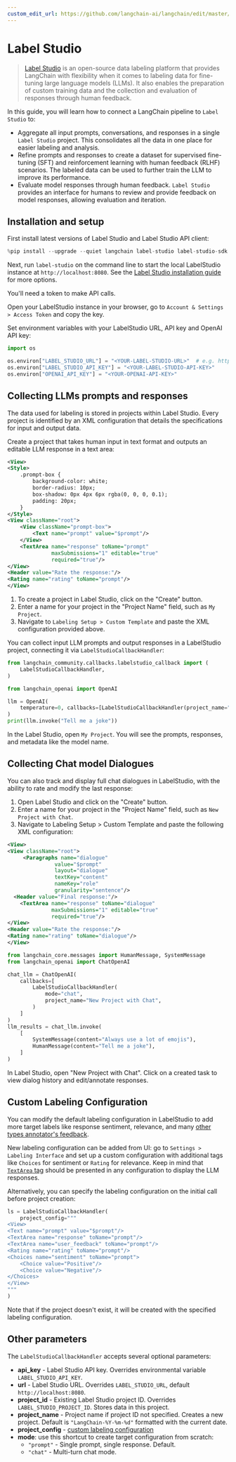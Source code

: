 ```yaml
---
custom_edit_url: https://github.com/langchain-ai/langchain/edit/master/docs/docs/integrations/callbacks/labelstudio.ipynb
---
```

# Label Studio


>[Label Studio](https://labelstud.io/guide/get_started) is an open-source data labeling platform that provides LangChain with flexibility when it comes to labeling data for fine-tuning large language models (LLMs). It also enables the preparation of custom training data and the collection and evaluation of responses through human feedback.

In this guide, you will learn how to connect a LangChain pipeline to `Label Studio` to:

- Aggregate all input prompts, conversations, and responses in a single `Label Studio` project. This consolidates all the data in one place for easier labeling and analysis.
- Refine prompts and responses to create a dataset for supervised fine-tuning (SFT) and reinforcement learning with human feedback (RLHF) scenarios. The labeled data can be used to further train the LLM to improve its performance.
- Evaluate model responses through human feedback. `Label Studio` provides an interface for humans to review and provide feedback on model responses, allowing evaluation and iteration.

## Installation and setup

First install latest versions of Label Studio and Label Studio API client:


```python
%pip install --upgrade --quiet langchain label-studio label-studio-sdk langchain-openai langchain-community
```

Next, run `label-studio` on the command line to start the local LabelStudio instance at `http://localhost:8080`. See the [Label Studio installation guide](https://labelstud.io/guide/install) for more options.

You'll need a token to make API calls.

Open your LabelStudio instance in your browser, go to `Account & Settings > Access Token` and copy the key.

Set environment variables with your LabelStudio URL, API key and OpenAI API key:


```python
import os

os.environ["LABEL_STUDIO_URL"] = "<YOUR-LABEL-STUDIO-URL>"  # e.g. http://localhost:8080
os.environ["LABEL_STUDIO_API_KEY"] = "<YOUR-LABEL-STUDIO-API-KEY>"
os.environ["OPENAI_API_KEY"] = "<YOUR-OPENAI-API-KEY>"
```

## Collecting LLMs prompts and responses

The data used for labeling is stored in projects within Label Studio. Every project is identified by an XML configuration that details the specifications for input and output data. 

Create a project that takes human input in text format and outputs an editable LLM response in a text area:

```xml
<View>
<Style>
    .prompt-box {
        background-color: white;
        border-radius: 10px;
        box-shadow: 0px 4px 6px rgba(0, 0, 0, 0.1);
        padding: 20px;
    }
</Style>
<View className="root">
    <View className="prompt-box">
        <Text name="prompt" value="$prompt"/>
    </View>
    <TextArea name="response" toName="prompt"
              maxSubmissions="1" editable="true"
              required="true"/>
</View>
<Header value="Rate the response:"/>
<Rating name="rating" toName="prompt"/>
</View>
```

1. To create a project in Label Studio, click on the "Create" button. 
2. Enter a name for your project in the "Project Name" field, such as `My Project`.
3. Navigate to `Labeling Setup > Custom Template` and paste the XML configuration provided above.

You can collect input LLM prompts and output responses in a LabelStudio project, connecting it via `LabelStudioCallbackHandler`:


```python
from langchain_community.callbacks.labelstudio_callback import (
    LabelStudioCallbackHandler,
)
```


```python
from langchain_openai import OpenAI

llm = OpenAI(
    temperature=0, callbacks=[LabelStudioCallbackHandler(project_name="My Project")]
)
print(llm.invoke("Tell me a joke"))
```

In the Label Studio, open `My Project`. You will see the prompts, responses, and metadata like the model name. 

## Collecting Chat model Dialogues

You can also track and display full chat dialogues in LabelStudio, with the ability to rate and modify the last response:

1. Open Label Studio and click on the "Create" button.
2. Enter a name for your project in the "Project Name" field, such as `New Project with Chat`.
3. Navigate to Labeling Setup > Custom Template and paste the following XML configuration:

```xml
<View>
<View className="root">
     <Paragraphs name="dialogue"
               value="$prompt"
               layout="dialogue"
               textKey="content"
               nameKey="role"
               granularity="sentence"/>
  <Header value="Final response:"/>
    <TextArea name="response" toName="dialogue"
              maxSubmissions="1" editable="true"
              required="true"/>
</View>
<Header value="Rate the response:"/>
<Rating name="rating" toName="dialogue"/>
</View>
```


```python
from langchain_core.messages import HumanMessage, SystemMessage
from langchain_openai import ChatOpenAI

chat_llm = ChatOpenAI(
    callbacks=[
        LabelStudioCallbackHandler(
            mode="chat",
            project_name="New Project with Chat",
        )
    ]
)
llm_results = chat_llm.invoke(
    [
        SystemMessage(content="Always use a lot of emojis"),
        HumanMessage(content="Tell me a joke"),
    ]
)
```

In Label Studio, open "New Project with Chat". Click on a created task to view dialog history and edit/annotate responses.

## Custom Labeling Configuration

You can modify the default labeling configuration in LabelStudio to add more target labels like response sentiment, relevance, and many [other types annotator's feedback](https://labelstud.io/tags/).

New labeling configuration can be added from UI: go to `Settings > Labeling Interface` and set up a custom configuration with additional tags like `Choices` for sentiment or `Rating` for relevance. Keep in mind that [`TextArea` tag](https://labelstud.io/tags/textarea) should be presented in any configuration to display the LLM responses.

Alternatively, you can specify the labeling configuration on the initial call before project creation:


```python
ls = LabelStudioCallbackHandler(
    project_config="""
<View>
<Text name="prompt" value="$prompt"/>
<TextArea name="response" toName="prompt"/>
<TextArea name="user_feedback" toName="prompt"/>
<Rating name="rating" toName="prompt"/>
<Choices name="sentiment" toName="prompt">
    <Choice value="Positive"/>
    <Choice value="Negative"/>
</Choices>
</View>
"""
)
```

Note that if the project doesn't exist, it will be created with the specified labeling configuration.

## Other parameters

The `LabelStudioCallbackHandler` accepts several optional parameters:

- **api_key** - Label Studio API key. Overrides environmental variable `LABEL_STUDIO_API_KEY`.
- **url** - Label Studio URL. Overrides `LABEL_STUDIO_URL`, default `http://localhost:8080`.
- **project_id** - Existing Label Studio project ID. Overrides `LABEL_STUDIO_PROJECT_ID`. Stores data in this project.
- **project_name** - Project name if project ID not specified. Creates a new project. Default is `"LangChain-%Y-%m-%d"` formatted with the current date.
- **project_config** - [custom labeling configuration](#custom-labeling-configuration)
- **mode**: use this shortcut to create target configuration from scratch:
   - `"prompt"` - Single prompt, single response. Default.
   - `"chat"` - Multi-turn chat mode.


